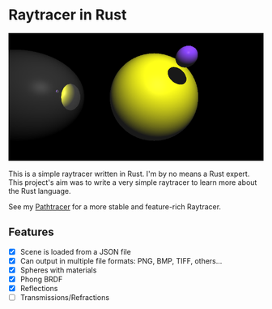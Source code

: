 # Raytracer in Rust

![Rendered Image](./rendered.png)

This is a simple raytracer written in Rust. I'm by no means a Rust expert. This project's aim was to
write a very simple raytracer to learn more about the Rust language.

See my [Pathtracer](https://github.com/NHollmann/Pathtracer) for a more stable and feature-rich Raytracer.

## Features

- [x] Scene is loaded from a JSON file
- [x] Can output in multiple file formats: PNG, BMP, TIFF, others...
- [x] Spheres with materials
- [x] Phong BRDF
- [x] Reflections
- [ ] Transmissions/Refractions
